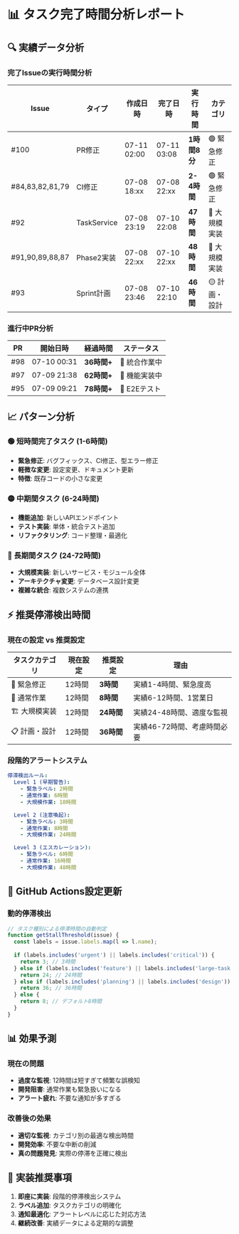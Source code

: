 # 📊 タスク完了時間分析レポート

## 🔍 実績データ分析

### 完了Issueの実行時間分析

| Issue | タイプ | 作成日時 | 完了日時 | 実行時間 | カテゴリ |
|-------|--------|----------|----------|----------|----------|
| #100 | PR修正 | 07-11 02:00 | 07-11 03:08 | **1時間8分** | 🟢 緊急修正 |
| #84,83,82,81,79 | CI修正 | 07-08 18:xx | 07-08 22:xx | **2-4時間** | 🟢 緊急修正 |
| #92 | TaskService | 07-08 23:19 | 07-10 22:08 | **47時間** | 🔴 大規模実装 |
| #91,90,89,88,87 | Phase2実装 | 07-08 22:xx | 07-10 22:xx | **48時間** | 🔴 大規模実装 |
| #93 | Sprint計画 | 07-08 23:46 | 07-10 22:10 | **46時間** | 🟡 計画・設計 |

### 進行中PR分析

| PR | 開始日時 | 経過時間 | ステータス |
|----|----------|----------|------------|
| #98 | 07-10 00:31 | **36時間+** | 🔴 統合作業中 |
| #97 | 07-09 21:38 | **62時間+** | 🔴 機能実装中 |
| #95 | 07-09 09:21 | **78時間+** | 🔴 E2Eテスト |

## 📈 パターン分析

### 🟢 短時間完了タスク (1-6時間)
- **緊急修正**: バグフィックス、CI修正、型エラー修正
- **軽微な変更**: 設定変更、ドキュメント更新
- **特徴**: 既存コードの小さな変更

### 🟡 中期間タスク (6-24時間)  
- **機能追加**: 新しいAPIエンドポイント
- **テスト実装**: 単体・統合テスト追加
- **リファクタリング**: コード整理・最適化

### 🔴 長期間タスク (24-72時間)
- **大規模実装**: 新しいサービス・モジュール全体
- **アーキテクチャ変更**: データベース設計変更
- **複雑な統合**: 複数システムの連携

## ⚡ 推奨停滞検出時間

### 現在の設定 vs 推奨設定

| タスクカテゴリ | 現在設定 | 推奨設定 | 理由 |
|---------------|----------|----------|------|
| 🚨 緊急修正 | 12時間 | **3時間** | 実績1-4時間、緊急度高 |
| 🔧 通常作業 | 12時間 | **8時間** | 実績6-12時間、1営業日 |
| 🏗️ 大規模実装 | 12時間 | **24時間** | 実績24-48時間、適度な監視 |
| 📋 計画・設計 | 12時間 | **36時間** | 実績46-72時間、考慮時間必要 |

### 段階的アラートシステム

```yaml
停滞検出ルール:
  Level 1 (早期警告):
    - 緊急ラベル: 2時間
    - 通常作業: 6時間  
    - 大規模作業: 18時間

  Level 2 (注意喚起):
    - 緊急ラベル: 3時間
    - 通常作業: 8時間
    - 大規模作業: 24時間

  Level 3 (エスカレーション):
    - 緊急ラベル: 6時間
    - 通常作業: 16時間
    - 大規模作業: 48時間
```

## 🎯 GitHub Actions設定更新

### 動的停滞検出

```javascript
// タスク種別による停滞時間の自動判定
function getStallThreshold(issue) {
  const labels = issue.labels.map(l => l.name);
  
  if (labels.includes('urgent') || labels.includes('critical')) {
    return 3; // 3時間
  } else if (labels.includes('feature') || labels.includes('large-task')) {
    return 24; // 24時間  
  } else if (labels.includes('planning') || labels.includes('design')) {
    return 36; // 36時間
  } else {
    return 8; // デフォルト8時間
  }
}
```

## 📊 効果予測

### 現在の問題
- **過度な監視**: 12時間は短すぎて頻繁な誤検知
- **開発阻害**: 通常作業も緊急扱いになる  
- **アラート疲れ**: 不要な通知が多すぎる

### 改善後の効果
- **適切な監視**: カテゴリ別の最適な検出時間
- **開発効率**: 不要な中断の削減
- **真の問題発見**: 実際の停滞を正確に検出

## 🎯 実装推奨事項

1. **即座に実装**: 段階的停滞検出システム
2. **ラベル追加**: タスクカテゴリの明確化
3. **通知最適化**: アラートレベルに応じた対応方法
4. **継続改善**: 実績データによる定期的な調整